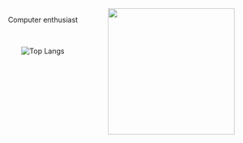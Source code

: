 <div style="float: right;">
  <img align="right" height="250px" src="https://i.pinimg.com/564x/21/04/8a/21048a2ce0969eb94509703043858a9f.jpg">    
</div>

<div align="center">
  
  Computer enthusiast
  
  <br>

  ![Top Langs](https://github-readme-stats.vercel.app/api/top-langs/?username=brendasantana04&hide_progress=false&layout=compact&theme=apprentice)
  
</div>

